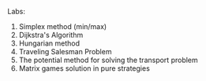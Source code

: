 Labs:
1. Simplex method (min/max)
2. Dijkstra's Algorithm
3. Hungarian method
4. Traveling Salesman Problem
5. The potential method for solving the transport problem
12. Matrix games solution in pure strategies
